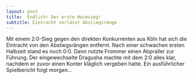 ```yaml
---
layout: post
title:  Endlich! Der erste Heimsieg!
subtitle: Eintracht verlässt Abstiegsränge
---
```


Mit einem 2:0-Sieg gegen den direkten Konkurrenten aus Köln hat sich die Eintracht von den Abstiegsrängen entfernt. Nach einer schwachen ersten Halbzeit stand es noch 0:0. Dann nutzte Frommer einen Abpraller zur Führung. Der eingewechselte Dragusha machte mit dem 2:0 alles klar, nachdem er zuvor einen Konter kläglich vergeben hatte. Ein ausführlicher Spielbericht folgt morgen...


